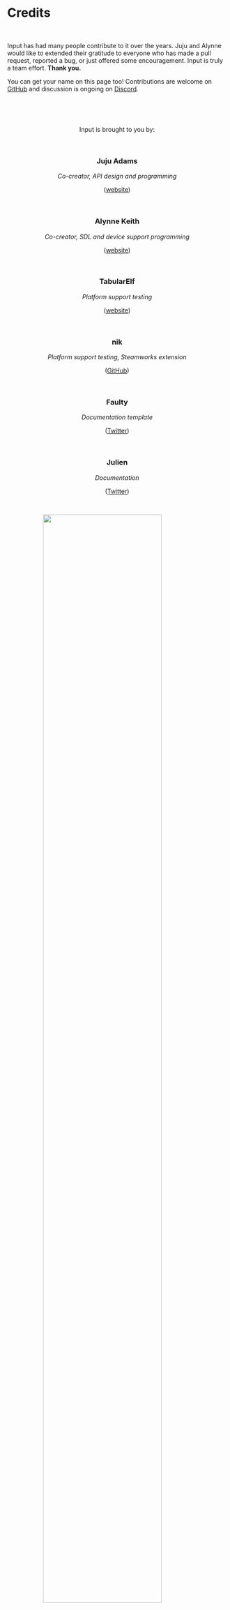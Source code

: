 # Credits

&nbsp;

Input has had many people contribute to it over the years. Juju and Alynne would like to extended their gratitude to everyone who has made a pull request, reported a bug, or just offered some encouragement. Input is truly a team effort. **Thank you.**

You can get your name on this page too! Contributions are welcome on [GitHub](https://github.com/JujuAdams/Input) and discussion is ongoing on [Discord](https://discord.gg/8krYCqr).

&nbsp;

&nbsp;

<p align="center">Input is brought to you by:</a>

&nbsp;

<h3 align="center">Juju Adams</h1>
<p align="center"><i>Co-creator, API design and programming</i></p>
<p align="center">(<a href="https://www.jujuadams.com/" target="_blank">website</a>)</p>

&nbsp;

<h3 align="center">Alynne Keith</h1>
<p align="center"><i>Co-creator, SDL and device support programming</i></p>
<p align="center">(<a href="https://offalynne.neocities.org/" target="_blank">website</a>)</p>

&nbsp;

<h3 align="center">TabularElf</h1>
<p align="center"><i>Platform support testing</i></p>
<p align="center">(<a href="https://tabelf.link/" target="_blank">website</a>)</p>

&nbsp;

<h3 align="center">nik</h1>
<p align="center"><i>Platform support testing, Steamworks extension</i></p>
<p align="center">(<a href="https://github.com/nkrapivin" target="_blank">GitHub</a>)</p>

&nbsp;

<h3 align="center">Faulty</h1>
<p align="center"><i>Documentation template</i></p>
<p align="center">(<a href="https://twitter.com/faultyfunctions" target="_blank">Twitter</a>)</p>

&nbsp;

<h3 align="center">Julien</h1>
<p align="center"><i>Documentation</i></p>
<p align="center">(<a href="https://twitter.com/JuJulienDev" target="_blank">Twitter</a>)</p>

&nbsp;

<figure><img src="https://i.imgur.com/L1RToth.png" style="width:80%; display: block; margin: auto; max-width: 400px; height: auto;" /></figure>

&nbsp;

<h3 align="center">Prateek</h1>
<p align="center"><i>Documentation corrections, gamepad testing</i></p>
<p align="center">(<a href="https://twitter.com/prtksxna" target="_blank">Twitter</a>)</p>

&nbsp;

<h3 align="center">gnysek</h1>
<p align="center"><i>Vibration implementation, documentation corrections and styles</i></p>
<p align="center">(<a href="https://twitter.com/gnysek" target="_blank">Twitter</a>)</p>

&nbsp;

<h3 align="center">Zane</h1>
<p align="center"><i>Virtual button testing and improvements</i></p>
<p align="center">(<a href="https://twitter.com/arzulodev" target="_blank">Twitter</a>)</p>

&nbsp;

<h3 align="center">colinator27</h1>
<p align="center"><i>Performance improvements to SDL database parser</i></p>
<p align="center">(<a href="https://colinator27.github.io/" target="_blank">GitHub</a>)</p>

&nbsp;

<h3 align="center">Grace</h1>
<p align="center"><i>Newbie guide and testing</i></p>
<!--p align="center">(<a href="https://twitter.com/gart_gh" target="_blank">Twitter</a>)</p-->

&nbsp;

<figure><img src="https://i.imgur.com/phnHzpS.png" style="width:80%; display: block; margin: auto; max-width: 300px; height: auto;" /></figure>

&nbsp;

<h3 align="center">DragoniteSpam</h1>
<p align="center"><i>Feature suggestions and testing</i></p>
<p align="center">(<a href="https://twitter.com/DragoniteSpam" target="_blank">Twitter</a>)</p>

&nbsp;

<h3 align="center">Els White</h1>
<p align="center"><i>Documentation</i></p>
<p align="center">(<a href="https://twitter.com/elskwhite" target="_blank">Twitter</a>)</p>

&nbsp;

<h3 align="center">Sahaun</h1>
<p align="center"><i>Project cleanup</i></p>
<p align="center">(<a href="https://twitter.com/sohomsahaun" target="_blank">Twitter</a>)</p>

&nbsp;

<h3 align="center">Chequered Ink</h1>
<p align="center"><i>Logo Design</i></p>
<p align="center">(<a href="https://chequered.ink/" target="_blank">website</a>)</p>
&nbsp;

<!--h3 align="center">neerikiffu</h1>
<p align="center"><i>Credits Cartoons</i></p>
<p align="center">(<a href="" target="_blank"></a>)</p-->
